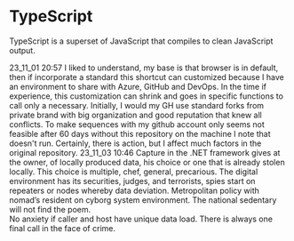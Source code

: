 # TypeScript
TypeScript is a superset of JavaScript that compiles to clean JavaScript output.

23_11_01 20:57 I liked to understand, my base is that browser is in default, then if incorporate a standard this shortcut can customized because I have an environment to share with Azure, GitHub and DevOps.
In the time if experience, this customization can shrink and goes in specific functions to call only a necessary. 
Initially, I would my GH use standard forks from private brand with big organization and good reputation that knew all conflicts.
To make sequences with my github account only seems not feasible after 60 days without this repository on the machine I note that doesn't run.
Certainly, there is action, but I affect much factors in the original repository.
23_11_03 10:46 Capture in the .NET framework gives at the owner, of locally produced data, his choice or one that is already stolen locally. This choice is multiple, chef, general, precarious. 
The digital environment has its securities, judges, and terrorists, spies start on repeaters or nodes whereby data deviation. 
Metropolitan policy with nomad’s resident on cyborg system environment. The national sedentary will not find the poem.  
No anxiety if caller and host have unique data load.
There is always one final call in the face of crime.




